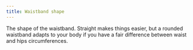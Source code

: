 ```yaml
---
title: Waistband shape
---
```


The shape of the waistband. Straight makes things easier, but a rounded waistband adapts to your body if you have a fair difference between waist and hips circumferences.
